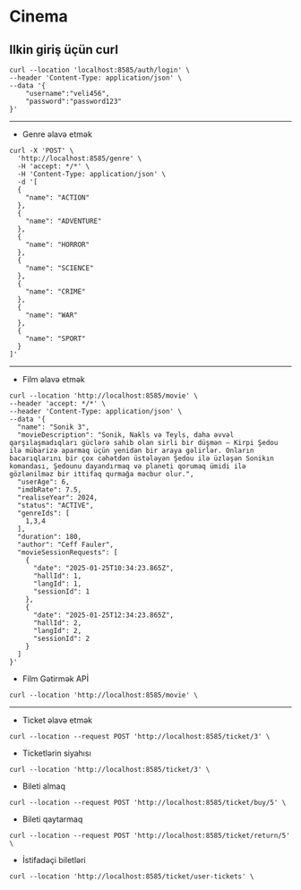 # Cinema

## Ilkin giriş üçün curl
```curl
curl --location 'localhost:8585/auth/login' \
--header 'Content-Type: application/json' \
--data '{
    "username":"veli456",
    "password":"password123"
}'
```

---
-  Genre əlavə etmək

```curl
curl -X 'POST' \
  'http://localhost:8585/genre' \
  -H 'accept: */*' \
  -H 'Content-Type: application/json' \
  -d '[
  {
    "name": "ACTION"
  },
  {
    "name": "ADVENTURE"
  },
  {
    "name": "HORROR"
  },
  {
    "name": "SCIENCE"
  },
  {
    "name": "CRIME"
  },
  {
    "name": "WAR"
  },
  {
    "name": "SPORT"
  }
]'
```

---
- Film əlavə etmək
```curl
curl --location 'http://localhost:8585/movie' \
--header 'accept: */*' \
--header 'Content-Type: application/json' \
--data '{
  "name": "Sonik 3",
  "movieDescription": "Sonik, Nakls və Teyls, daha əvvəl qarşılaşmadıqları güclərə sahib olan sirli bir düşmən — Kirpi Şedou ilə mübarizə aparmaq üçün yenidən bir araya gəlirlər. Onların bacarıqlarını bir çox cəhətdən üstələyən Şedou ilə üzləşən Sonikın komandası, Şedounu dayandırmaq və planeti qorumaq ümidi ilə gözlənilməz bir ittifaq qurmağa məcbur olur.",
  "userAge": 6,
  "imdbRate": 7.5,
  "realiseYear": 2024,
  "status": "ACTIVE",
  "genreIds": [
    1,3,4
  ],
  "duration": 180,
  "author": "Ceff Fauler",
  "movieSessionRequests": [
    {
      "date": "2025-01-25T10:34:23.865Z",
      "hallId": 1,
      "langId": 1,
      "sessionId": 1
    },
    {
      "date": "2025-01-25T12:34:23.865Z",
      "hallId": 2,
      "langId": 2,
      "sessionId": 2
    }
  ]
}'
```

- Film Gətirmək APİ
```curl
curl --location 'http://localhost:8585/movie' \
```

--- 
- Ticket əlavə etmək
```curl
curl --location --request POST 'http://localhost:8585/ticket/3' \
```

- Ticketlərin siyahısı
```curl
curl --location 'http://localhost:8585/ticket/3' \
```

- Bileti almaq
```curl
curl --location --request POST 'http://localhost:8585/ticket/buy/5' \
```

- Bileti qaytarmaq 
```curl
curl --location --request POST 'http://localhost:8585/ticket/return/5' \
```

- İstifadəçi biletləri
```curl
curl --location 'http://localhost:8585/ticket/user-tickets' \
```
